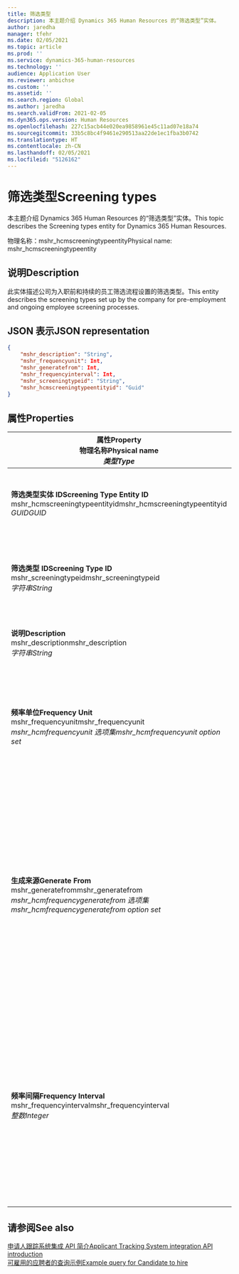 ```yaml
---
title: 筛选类型
description: 本主题介绍 Dynamics 365 Human Resources 的“筛选类型”实体。
author: jaredha
manager: tfehr
ms.date: 02/05/2021
ms.topic: article
ms.prod: ''
ms.service: dynamics-365-human-resources
ms.technology: ''
audience: Application User
ms.reviewer: anbichse
ms.custom: ''
ms.assetid: ''
ms.search.region: Global
ms.author: jaredha
ms.search.validFrom: 2021-02-05
ms.dyn365.ops.version: Human Resources
ms.openlocfilehash: 227c15acb44e020ea9858961e45c11ad07e18a74
ms.sourcegitcommit: 33b5c8bc4f9461e290513aa22de1ec1fba3b0742
ms.translationtype: HT
ms.contentlocale: zh-CN
ms.lasthandoff: 02/05/2021
ms.locfileid: "5126162"
---
```

# <a name="screening-types"></a><span data-ttu-id="e403d-103">筛选类型</span><span class="sxs-lookup"><span data-stu-id="e403d-103">Screening types</span></span>

<span data-ttu-id="e403d-104">本主题介绍 Dynamics 365 Human Resources 的“筛选类型”实体。</span><span class="sxs-lookup"><span data-stu-id="e403d-104">This topic describes the Screening types entity for Dynamics 365 Human Resources.</span></span>

<span data-ttu-id="e403d-105">物理名称：mshr_hcmscreeningtypeentity</span><span class="sxs-lookup"><span data-stu-id="e403d-105">Physical name: mshr_hcmscreeningtypeentity</span></span>

## <a name="description"></a><span data-ttu-id="e403d-106">说明</span><span class="sxs-lookup"><span data-stu-id="e403d-106">Description</span></span>

<span data-ttu-id="e403d-107">此实体描述公司为入职前和持续的员工筛选流程设置的筛选类型。</span><span class="sxs-lookup"><span data-stu-id="e403d-107">This entity describes the screening types set up by the company for pre-employment and ongoing employee screening processes.</span></span>

## <a name="json-representation"></a><span data-ttu-id="e403d-108">JSON 表示</span><span class="sxs-lookup"><span data-stu-id="e403d-108">JSON representation</span></span>

```json
{
    "mshr_description": "String",
    "mshr_frequencyunit": Int,
    "mshr_generatefrom": Int,
    "mshr_frequencyinterval": Int,
    "mshr_screeningtypeid": "String",
    "mshr_hcmscreeningtypeentityid": "Guid"
}
```

## <a name="properties"></a><span data-ttu-id="e403d-109">属性</span><span class="sxs-lookup"><span data-stu-id="e403d-109">Properties</span></span>

| <span data-ttu-id="e403d-110">属性</span><span class="sxs-lookup"><span data-stu-id="e403d-110">Property</span></span><br><span data-ttu-id="e403d-111">**物理名称**</span><span class="sxs-lookup"><span data-stu-id="e403d-111">**Physical name**</span></span><br><span data-ttu-id="e403d-112">**_类型_**</span><span class="sxs-lookup"><span data-stu-id="e403d-112">**_Type_**</span></span> | <span data-ttu-id="e403d-113">使用</span><span class="sxs-lookup"><span data-stu-id="e403d-113">Use</span></span> | <span data-ttu-id="e403d-114">说明</span><span class="sxs-lookup"><span data-stu-id="e403d-114">Description</span></span> |
| --- | --- | --- |
| <span data-ttu-id="e403d-115">**筛选类型实体 ID**</span><span class="sxs-lookup"><span data-stu-id="e403d-115">**Screening Type Entity ID**</span></span><br><span data-ttu-id="e403d-116">mshr_hcmscreeningtypeentityid</span><span class="sxs-lookup"><span data-stu-id="e403d-116">mshr_hcmscreeningtypeentityid</span></span><br><span data-ttu-id="e403d-117">*GUID*</span><span class="sxs-lookup"><span data-stu-id="e403d-117">*GUID*</span></span> | <span data-ttu-id="e403d-118">只读</span><span class="sxs-lookup"><span data-stu-id="e403d-118">Read-only</span></span><br><span data-ttu-id="e403d-119">必填</span><span class="sxs-lookup"><span data-stu-id="e403d-119">Required</span></span><br><span data-ttu-id="e403d-120">系统生成</span><span class="sxs-lookup"><span data-stu-id="e403d-120">System-generated</span></span> | <span data-ttu-id="e403d-121">筛选类型记录的唯一主要标识符。</span><span class="sxs-lookup"><span data-stu-id="e403d-121">Unique primary identifier for the screening type record.</span></span> |
| <span data-ttu-id="e403d-122">**筛选类型 ID**</span><span class="sxs-lookup"><span data-stu-id="e403d-122">**Screening Type ID**</span></span><br><span data-ttu-id="e403d-123">mshr_screeningtypeid</span><span class="sxs-lookup"><span data-stu-id="e403d-123">mshr_screeningtypeid</span></span><br><span data-ttu-id="e403d-124">*字符串*</span><span class="sxs-lookup"><span data-stu-id="e403d-124">*String*</span></span> | <span data-ttu-id="e403d-125">读/写</span><span class="sxs-lookup"><span data-stu-id="e403d-125">Read/write</span></span><br><span data-ttu-id="e403d-126">必填</span><span class="sxs-lookup"><span data-stu-id="e403d-126">Required</span></span> | <span data-ttu-id="e403d-127">用户定义的筛选类型的唯一标识符。</span><span class="sxs-lookup"><span data-stu-id="e403d-127">User-defined unique identifier for the screening type.</span></span> |
| <span data-ttu-id="e403d-128">**说明**</span><span class="sxs-lookup"><span data-stu-id="e403d-128">**Description**</span></span><br><span data-ttu-id="e403d-129">mshr_description</span><span class="sxs-lookup"><span data-stu-id="e403d-129">mshr_description</span></span><br><span data-ttu-id="e403d-130">*字符串*</span><span class="sxs-lookup"><span data-stu-id="e403d-130">*String*</span></span> | <span data-ttu-id="e403d-131">读/写</span><span class="sxs-lookup"><span data-stu-id="e403d-131">Read/write</span></span><br><span data-ttu-id="e403d-132">必填</span><span class="sxs-lookup"><span data-stu-id="e403d-132">Required</span></span> | <span data-ttu-id="e403d-133">筛选类型的描述。</span><span class="sxs-lookup"><span data-stu-id="e403d-133">The description of the screening type.</span></span> |
| <span data-ttu-id="e403d-134">**频率单位**</span><span class="sxs-lookup"><span data-stu-id="e403d-134">**Frequency Unit**</span></span><br><span data-ttu-id="e403d-135">mshr_frequencyunit</span><span class="sxs-lookup"><span data-stu-id="e403d-135">mshr_frequencyunit</span></span><br><span data-ttu-id="e403d-136">*mshr_hcmfrequencyunit 选项集*</span><span class="sxs-lookup"><span data-stu-id="e403d-136">*mshr_hcmfrequencyunit option set*</span></span> | <span data-ttu-id="e403d-137">读/写</span><span class="sxs-lookup"><span data-stu-id="e403d-137">Read/write</span></span><br><span data-ttu-id="e403d-138">必填</span><span class="sxs-lookup"><span data-stu-id="e403d-138">Required</span></span> | <span data-ttu-id="e403d-139">描述必须为分配的人员完成的筛选的频率。</span><span class="sxs-lookup"><span data-stu-id="e403d-139">Describes the frequency with which the screening must be completed for the assigned person.</span></span> |
| <span data-ttu-id="e403d-140">**生成来源**</span><span class="sxs-lookup"><span data-stu-id="e403d-140">**Generate From**</span></span><br><span data-ttu-id="e403d-141">mshr_generatefrom</span><span class="sxs-lookup"><span data-stu-id="e403d-141">mshr_generatefrom</span></span><br><span data-ttu-id="e403d-142">*mshr_hcmfrequencygeneratefrom 选项集*</span><span class="sxs-lookup"><span data-stu-id="e403d-142">*mshr_hcmfrequencygeneratefrom option set*</span></span> | <span data-ttu-id="e403d-143">读/写</span><span class="sxs-lookup"><span data-stu-id="e403d-143">Read-write</span></span><br><span data-ttu-id="e403d-144">必填</span><span class="sxs-lookup"><span data-stu-id="e403d-144">Required</span></span> | <span data-ttu-id="e403d-145">如果频率值是“一次性”以外的任何值，GenerateFrom 值将确定开始计算下一个筛选事件的日期。</span><span class="sxs-lookup"><span data-stu-id="e403d-145">If the Frequency value is any value other than “One-time only”, the GenerateFrom value determines the date from which to calculate the next screening event.</span></span> |
| <span data-ttu-id="e403d-146">**频率间隔**</span><span class="sxs-lookup"><span data-stu-id="e403d-146">**Frequency Interval**</span></span><br><span data-ttu-id="e403d-147">mshr_frequencyinterval</span><span class="sxs-lookup"><span data-stu-id="e403d-147">mshr_frequencyinterval</span></span><br><span data-ttu-id="e403d-148">*整数*</span><span class="sxs-lookup"><span data-stu-id="e403d-148">*Integer*</span></span> | <span data-ttu-id="e403d-149">读/写</span><span class="sxs-lookup"><span data-stu-id="e403d-149">Read-write</span></span><br><span data-ttu-id="e403d-150">必填</span><span class="sxs-lookup"><span data-stu-id="e403d-150">Required</span></span> | <span data-ttu-id="e403d-151">如果频率值是“一次性”以外的任何值，您必须为每个筛选事件之间的时间单位定义一个间隔。</span><span class="sxs-lookup"><span data-stu-id="e403d-151">If the Frequency value is any value other than “One-time only”, you must define an interval for the units of time between each screening event.</span></span> |

## <a name="see-also"></a><span data-ttu-id="e403d-152">请参阅</span><span class="sxs-lookup"><span data-stu-id="e403d-152">See also</span></span>

[<span data-ttu-id="e403d-153">申请人跟踪系统集成 API 简介</span><span class="sxs-lookup"><span data-stu-id="e403d-153">Applicant Tracking System integration API introduction</span></span>](hr-admin-integration-ats-api-introduction.md)<br>
[<span data-ttu-id="e403d-154">可雇用的应聘者的查询示例</span><span class="sxs-lookup"><span data-stu-id="e403d-154">Example query for Candidate to hire</span></span>](hr-admin-integration-ats-api-candidate-to-hire-example-query.md)
